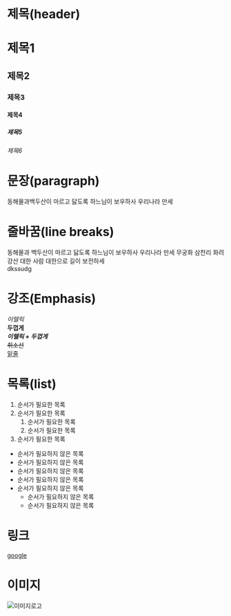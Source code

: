 # 제목(header)
# 제목1
## 제목2
### 제목3
#### 제목4
##### 제목5
###### 제목6


# 문장(paragraph)
동해물과백두산이 마르고 닳도록
하느님이 보우하사 우리나라 만세

# 줄바꿈(line breaks)
동해물과 백두산이 마르고 닳도록
하느님이 보우하사 우리나라 만세
무궁화 삼천리 화려 강산
대한 사람 대한으로 길이 보전하세
<br>
dkssudg<br>

# 강조(Emphasis)
_이텔릭_  
**두껍게**  
**_이텔릭 + 두껍게_**  
~~취소선~~  
<u>밑줄</u>

# 목록(list)
1. 순서가 필요한 목록  
1. 순서가 필요한 목록  
    1. 순서가 필요한 목록
    1. 순서가 필요한 목록
1. 순서가 필요한 목록

- 순서가 필요하지 않은 목록
- 순서가 필요하지 않은 목록
- 순서가 필요하지 않은 목록
- 순서가 필요하지 않은 목록
- 순서가 필요하지 않은 목록
   - 순서가 필요하지 않은 목록
   - 순서가 필요하지 않은 목록


# 링크

[google](http://google.com "구글로 이동!")

# 이미지
![이미지로고](http://google.com "구글로 이동!")